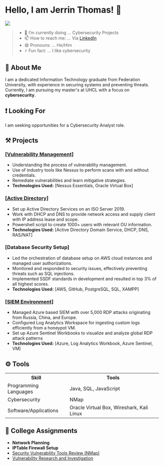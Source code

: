 # Hello, I am Jerrin Thomas! 👋
<a href="https://linkedin.com/in/jerrin-thomas-thyparambil"><img src="https://img.shields.io/badge/-LinkedIn-0072b1?&style=for-the-badge&logo=linkedin&logoColor=white" /></a>

>- 🌱 I’m currently doing ... Cybersecurity Projects
>- 📫 How to reach me: ... Via [LinkedIn](https://www.linkedin.com/in/jerrin-thomas-thyparambil/)
>- 😄 Pronouns: ... He/Him
>- ⚡ Fun fact: ... I like cybersecurity

## 🧑 About Me
I am a dedicated Information Technology graduate from Federation University, with experience in securing systems and preventing threats. Currently, I am pursuing my master's at UHCL with a focus on **cybersecurity**.

## ❗ Looking For
I am seeking opportunities for a Cybersecurity Analyst role.

## ⚒️ Projects
<h3><a href="https://github.com/Jerry1541/Vulnerability-Management-Lab">[Vulnerability Management]</a></h3>

- Understanding the process of vulnerability management.
- Use of industry tools like Nessus to perform scans with and without credentials.
- Remediate vulnerabilities and learn mitigative strategies.
- **Technologies Used:** [Nessus Essentials, Oracle Virtual Box]

<h3><a href="https://github.com/Jerry1541/Active-Directory">[Active Directory]</a></h3>

- Set up Active Directory Services on an ISO Server 2019.
- Work with DHCP and DNS to provide network access and supply client with IP address lease and scope.
- Powershell script to create 1000+ users with relevant OU information.
- **Technologies Used:** [Active Directory Domain Service, DHCP, DNS, RAS/NAT]

<h3>[Database Security Setup]</h3>

- Led the orchestration of database setup on AWS cloud instances and managed user authorizations.
- Monitored and responded to security issues, effectively preventing threats such as SQL injections.
- Implemented SSDF standards in development and resulted in top 3% of all highest scores.
- **Technologies Used:** [AWS, GitHub, PostgreSQL, SQL, XAMPP]

<h3><a href="https://github.com/Jerry1541/SIEM-Environment">[SIEM Environment]</a></h3>

-	Managed Azure based SIEM with over 5,000 RDP attacks originating from Russia, China, and Europe.
-	Configured Log Analytics Workspace for ingesting custom logs efficiently from a honeypot VM.
-	Set up Azure Sentinel Workbooks to visualize and analyze global RDP attack patterns
- **Technologies Used:** [Azure, Log Analytics Workbook, Azure Sentinel, VM]

## ⚙️ Tools
<table>
    <th>Skill</th>
    <th>Tools</th>
    <tr>
        <td>Programming Languages</td>
        <td>Java, SQL, JavaScript</td>
    </tr>
    <tr>
        <td>Cybersecurity</td>
        <td>NMap</td>
    </tr>
    <tr>
        <td>Software/Applications</td>
        <td>Oracle Virtual Box, Wireshark, Kali Linux</td>
    </tr>
</table>
 	
## 🏫 College Assignments
- **Network Planning**
- **IPTable Firewall Setup**
- <a href="https://youtu.be/CQ2D46b3SiA">Security Vulnerability Tools Review (NMap)</a>
- <a href="https://youtu.be/vHWXEoPimpc">Vulnerability Research and Investigation</a>
